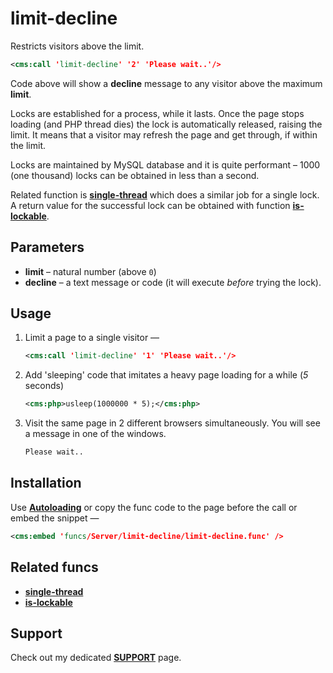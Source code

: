 # limit-decline

Restricts visitors above the limit.

```xml
<cms:call 'limit-decline' '2' 'Please wait..'/>
```

Code above will show a **decline** message to any visitor above the maximum **limit**.

Locks are established for a process, while it lasts. Once the page stops loading (and PHP thread dies) the lock is automatically released, raising the limit. It means that a visitor may refresh the page and get through, if within the limit.

Locks are maintained by MySQL database and it is quite performant &ndash; 1000 (one thousand) locks can be obtained in less than a second.

Related function is [**single-thread**](#related-funcs) which does a similar job for a single lock. A return value for the successful lock can be obtained with function [**is-lockable**](#related-funcs).

## Parameters

* **limit** – natural number (above `0`)
* **decline** – a text message or code (it will execute *before* trying the lock).

## Usage

1. Limit a page to a single visitor &mdash;

   ```xml
   <cms:call 'limit-decline' '1' 'Please wait..'/>
   ```

2. Add 'sleeping' code that imitates a heavy page loading for a while (*5* seconds)

   ```xml
   <cms:php>usleep(1000000 * 5);</cms:php>
   ```

3. Visit the same page in 2 different browsers simultaneously. You will see a message in one of the windows.

   ```txt
   Please wait..
   ```

## Installation

Use [**Autoloading**](ADDON-FUNCS-ON-DEMAND.md) or copy the func code to the page before the call or embed the snippet —

```xml
<cms:embed 'funcs/Server/limit-decline/limit-decline.func' />
```

## Related funcs

* [**single-thread**](https://github.com/trendoman/Cms-Fu/tree/master/Server/single-thread/)
* [**is-lockable**](https://github.com/trendoman/Cms-Fu/tree/master/Validate/is-lockable/)

## Support

Check out my dedicated [**SUPPORT**](/SUPPORT.md) page.
